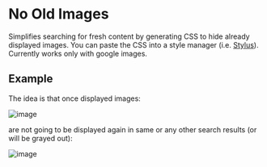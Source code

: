 # No Old Images
Simplifies searching for fresh content by generating CSS to hide already displayed images. You can paste the CSS into a style manager (i.e. [Stylus](https://chrome.google.com/webstore/detail/stylus/clngdbkpkpeebahjckkjfobafhncgmne)). Currently works only with google images.

## Example

The idea is that once displayed images:

![image](https://user-images.githubusercontent.com/4053141/197349185-717c6c60-efc7-4c07-ae7f-8f027cb8f327.png)

are not going to be displayed again in same or any other search results (or will be grayed out):

![image](https://user-images.githubusercontent.com/4053141/197349204-1609e435-3b12-4ac8-b59d-3fdc16d6e9ea.png)
